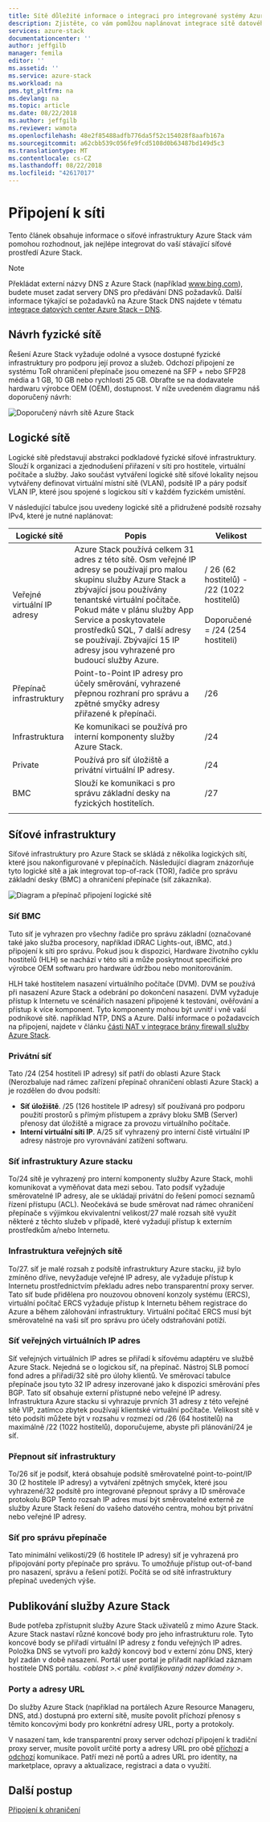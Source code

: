 ```yaml
---
title: Sítě důležité informace o integraci pro integrované systémy Azure Stack | Dokumentace Microsoftu
description: Zjistěte, co vám pomůžou naplánovat integrace sítě datového centra pomocí služby Azure Stack víc uzlů.
services: azure-stack
documentationcenter: ''
author: jeffgilb
manager: femila
editor: ''
ms.assetid: ''
ms.service: azure-stack
ms.workload: na
pms.tgt_pltfrm: na
ms.devlang: na
ms.topic: article
ms.date: 08/22/2018
ms.author: jeffgilb
ms.reviewer: wamota
ms.openlocfilehash: 48e2f85488adfb776da5f52c154028f8aafb167a
ms.sourcegitcommit: a62cbb539c056fe9fcd5108d0b63487bd149d5c3
ms.translationtype: MT
ms.contentlocale: cs-CZ
ms.lasthandoff: 08/22/2018
ms.locfileid: "42617017"
---
```

# <a name="network-connectivity"></a>Připojení k síti
Tento článek obsahuje informace o síťové infrastruktury Azure Stack vám pomohou rozhodnout, jak nejlépe integrovat do vaší stávající síťové prostředí Azure Stack. 

> [!NOTE]
> Překládat externí názvy DNS z Azure Stack (například www.bing.com), budete muset zadat servery DNS pro předávání DNS požadavků. Další informace týkající se požadavků na Azure Stack DNS najdete v tématu [integrace datových center Azure Stack – DNS](azure-stack-integrate-dns.md).

## <a name="physical-network-design"></a>Návrh fyzické sítě
Řešení Azure Stack vyžaduje odolné a vysoce dostupné fyzické infrastruktury pro podporu její provoz a služeb. Odchozí připojení ze systému ToR ohraničení přepínače jsou omezené na SFP + nebo SFP28 média a 1 GB, 10 GB nebo rychlosti 25 GB. Obraťte se na dodavatele hardwaru výrobce OEM (OEM), dostupnost. V níže uvedeném diagramu náš doporučený návrh:

![Doporučený návrh sítě Azure Stack](media/azure-stack-network/recommended-design.png)


## <a name="logical-networks"></a>Logické sítě
Logické sítě představují abstrakci podkladové fyzické síťové infrastruktury. Slouží k organizaci a zjednodušení přiřazení v síti pro hostitele, virtuální počítače a služby. Jako součást vytváření logické sítě síťové lokality nejsou vytvářeny definovat virtuální místní sítě (VLAN), podsítě IP a páry podsíť VLAN IP, které jsou spojené s logickou sítí v každém fyzickém umístění.

V následující tabulce jsou uvedeny logické sítě a přidružené podsítě rozsahy IPv4, které je nutné naplánovat:

| Logické sítě | Popis | Velikost | 
| -------- | ------------- | ------------ | 
| Veřejné virtuální IP adresy | Azure Stack používá celkem 31 adres z této sítě. Osm veřejné IP adresy se používají pro malou skupinu služby Azure Stack a zbývající jsou používány tenantské virtuální počítače. Pokud máte v plánu služby App Service a poskytovatele prostředků SQL, 7 další adresy se používají. Zbývající 15 IP adresy jsou vyhrazené pro budoucí služby Azure. | / 26 (62 hostitelů) - /22 (1022 hostitelů)<br><br>Doporučené = /24 (254 hostiteli) | 
| Přepínač infrastruktury | Point-to-Point IP adresy pro účely směrování, vyhrazené přepnou rozhraní pro správu a zpětné smyčky adresy přiřazené k přepínači. | /26 | 
| Infrastruktura | Ke komunikaci se používá pro interní komponenty služby Azure Stack. | /24 |
| Private | Používá pro síť úložiště a privátní virtuální IP adresy. | /24 | 
| BMC | Slouží ke komunikaci s pro správu základní desky na fyzických hostitelích. | /27 | 
| | | |

## <a name="network-infrastructure"></a>Síťové infrastruktury
Síťové infrastruktury pro Azure Stack se skládá z několika logických sítí, které jsou nakonfigurované v přepínačích. Následující diagram znázorňuje tyto logické sítě a jak integrovat top-of-rack (TOR), řadiče pro správu základní desky (BMC) a ohraničení přepínače (síť zákazníka).

![Diagram a přepínač připojení logické sítě](media/azure-stack-network/NetworkDiagram.png)

### <a name="bmc-network"></a>Síť BMC
Tuto síť je vyhrazen pro všechny řadiče pro správu základní (označované také jako služba procesory, například iDRAC Lights-out, iBMC, atd.) připojení k síti pro správu. Pokud jsou k dispozici, Hardware životního cyklu hostitelů (HLH) se nachází v této síti a může poskytnout specifické pro výrobce OEM softwaru pro hardware údržbou nebo monitorováním. 

HLH také hostitelem nasazení virtuálního počítače (DVM). DVM se používá při nasazení Azure Stack a odebrání po dokončení nasazení. DVM vyžaduje přístup k Internetu ve scénářích nasazení připojené k testování, ověřování a přístup k více komponent. Tyto komponenty mohou být uvnitř i vně vaší podnikové sítě. například NTP, DNS a Azure. Další informace o požadavcích na připojení, najdete v článku [části NAT v integrace brány firewall služby Azure Stack](azure-stack-firewall.md#network-address-translation). 

### <a name="private-network"></a>Privátní síť
Tato /24 (254 hostiteli IP adresy) síť patří do oblasti Azure Stack (Nerozbaluje nad rámec zařízení přepínač ohraničení oblasti Azure Stack) a je rozdělen do dvou podsítí:

- **Síť úložiště**. /25 (126 hostitele IP adresy) síť používaná pro podporu použití prostorů s přímým přístupem a zprávy bloku SMB (Server) přenosy dat úložiště a migrace za provozu virtuálního počítače. 
- **Interní virtuální síti IP**. A/25 síť vyhrazený pro interní čistě virtuální IP adresy nástroje pro vyrovnávání zatížení softwaru.

### <a name="azure-stack-infrastructure-network"></a>Síť infrastruktury Azure stacku
To/24 sítě je vyhrazený pro interní komponenty služby Azure Stack, mohli komunikovat a vyměňovat data mezi sebou. Tato podsíť vyžaduje směrovatelné IP adresy, ale se ukládají privátní do řešení pomocí seznamů řízení přístupu (ACL). Neočekává se bude směrovat nad rámec ohraničení přepínače s výjimkou ekvivalentní velikost/27 malé rozsah sítě využít některé z těchto služeb v případě, které vyžadují přístup k externím prostředkům a/nebo Internetu. 

### <a name="public-infrastructure-network"></a>Infrastruktura veřejných sítě
To/27. síť je malé rozsah z podsítě infrastruktury Azure stacku, již bylo zmíněno dříve, nevyžaduje veřejné IP adresy, ale vyžaduje přístup k Internetu prostřednictvím překladu adres nebo transparentní proxy server. Tato síť bude přidělena pro nouzovou obnovení konzoly systému (ERCS), virtuální počítač ERCS vyžaduje přístup k Internetu během registrace do Azure a během zálohování infrastruktury. Virtuální počítač ERCS musí být směrovatelné na vaši síť pro správu pro účely odstraňování potíží.

### <a name="public-vip-network"></a>Síť veřejných virtuálních IP adres
Síť veřejných virtuálních IP adres se přiřadí k síťovému adaptéru ve službě Azure Stack. Nejedná se o logickou síť, na přepínač. Nástroj SLB pomocí fond adres a přiřadí/32 sítě pro úlohy klientů. Ve směrovací tabulce přepínače jsou tyto 32 IP adresy inzerované jako k dispozici směrování přes BGP. Tato síť obsahuje externí přístupné nebo veřejné IP adresy. Infrastruktura Azure stacku si vyhrazuje prvních 31 adresy z této veřejné sítě VIP, zatímco zbytek používají klientské virtuální počítače. Velikost sítě v této podsíti můžete být v rozsahu v rozmezí od /26 (64 hostitelů) na maximálně /22 (1022 hostitelů), doporučujeme, abyste při plánování/24 je síť.

### <a name="switch-infrastructure-network"></a>Přepnout síť infrastruktury
To/26 síť je podsíť, která obsahuje podsítě směrovatelné point-to-point/IP 30 (2 hostitele IP adresy) a vytváření zpětných smyček, které jsou vyhrazené/32 podsítě pro integrované přepnout správy a ID směrovače protokolu BGP Tento rozsah IP adres musí být směrovatelné externě ze služby Azure Stack řešení do vašeho datového centra, mohou být privátní nebo veřejné IP adresy.

### <a name="switch-management-network"></a>Síť pro správu přepínače
Tato minimální velikostí/29 (6 hostitele IP adresy) síť je vyhrazená pro připojování porty přepínače pro správu. To umožňuje přístup out-of-band pro nasazení, správu a řešení potíží. Počítá se od sítě infrastruktury přepínač uvedených výše.

## <a name="publish-azure-stack-services"></a>Publikování služby Azure Stack
Bude potřeba zpřístupnit služby Azure Stack uživatelů z mimo Azure Stack. Azure Stack nastaví různé koncové body pro jeho infrastrukturu role. Tyto koncové body se přiřadí virtuální IP adresy z fondu veřejných IP adres. Položka DNS se vytvoří pro každý koncový bod v externí zónu DNS, který byl zadán v době nasazení. Portál user portal je přiřadit například záznam hostitele DNS portálu.  *&lt;oblast >.&lt; plně kvalifikovaný název domény >*.

### <a name="ports-and-urls"></a>Porty a adresy URL
Do služby Azure Stack (například na portálech Azure Resource Manageru, DNS, atd.) dostupná pro externí sítě, musíte povolit příchozí přenosy s těmito koncovými body pro konkrétní adresy URL, porty a protokoly.
 
V nasazení tam, kde transparentní proxy server odchozí připojení k tradiční proxy server, musíte povolit určité porty a adresy URL pro obě [příchozí](https://docs.microsoft.com/azure/azure-stack/azure-stack-integrate-endpoints#ports-and-protocols-inbound) a [odchozí](https://docs.microsoft.com/azure/azure-stack/azure-stack-integrate-endpoints#ports-and-urls-outbound) komunikace. Patří mezi ně portů a adres URL pro identity, na marketplace, opravy a aktualizace, registraci a data o využití.

## <a name="next-steps"></a>Další postup
[Připojení k ohraničení](azure-stack-border-connectivity.md)